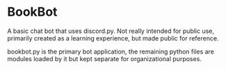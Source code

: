 # BookBot
A basic chat bot that uses discord.py. Not really intended for public use, primarily created as a learning experience, but made public for reference.

bookbot.py is the primary bot application, the remaining python files are modules loaded by it but kept separate for organizational purposes.
